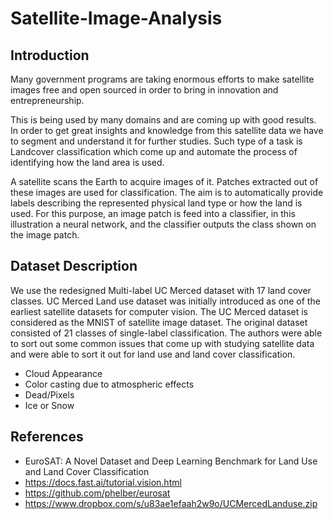 # Satellite-Image-Analysis
## Introduction
Many government programs are taking enormous efforts to make satellite images free and open sourced in order to bring in innovation and entrepreneurship. 

This is being used by many domains and are coming up with good results. In order to get great insights and knowledge from this satellite data we have to segment and understand it for further studies. Such type of a task is Landcover classification which come up and automate the process of identifying how the land area is used. 

A satellite scans the Earth to acquire images of it. Patches extracted out of these images are used for classification. The aim is to automatically provide labels describing the represented physical land type or how the land is used. For this purpose, an image patch is feed into a classifier, in this illustration a neural network, and the classifier outputs the class shown on the image patch.

## Dataset Description
We use the redesigned Multi-label UC Merced dataset with 17 land cover classes. UC Merced Land use dataset was initially introduced as one of the earliest satellite datasets for computer vision. The UC Merced dataset is considered as the MNIST of satellite image dataset. The original dataset consisted of 21 classes of single-label classification.
The authors were able to sort out some common issues that come up with studying satellite data and were able to sort it out for land use and land cover classification.
-	Cloud Appearance
-	Color casting due to atmospheric effects
-	Dead/Pixels
-	Ice or Snow

## References

- EuroSAT: A Novel Dataset and Deep Learning Benchmark for Land Use and Land Cover Classification
- https://docs.fast.ai/tutorial.vision.html
- https://github.com/phelber/eurosat
- https://www.dropbox.com/s/u83ae1efaah2w9o/UCMercedLanduse.zip
